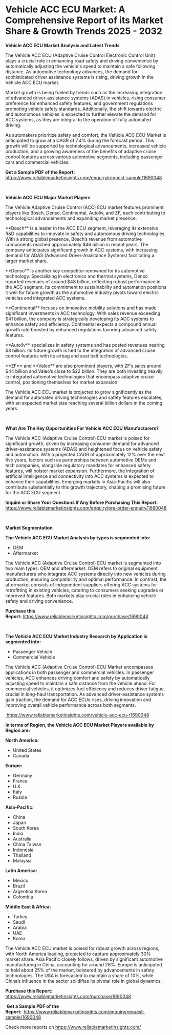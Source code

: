 <p><h1>Vehicle ACC ECU Market: A Comprehensive Report of its Market Share & Growth Trends 2025 - 2032</h1></p><p><strong>Vehicle ACC ECU Market Analysis and Latest Trends</strong></p>
<p><p>The Vehicle ACC ECU (Adaptive Cruise Control Electronic Control Unit) plays a crucial role in enhancing road safety and driving convenience by automatically adjusting the vehicle's speed to maintain a safe following distance. As automotive technology advances, the demand for sophisticated driver assistance systems is rising, driving growth in the Vehicle ACC ECU market.</p><p>Market growth is being fueled by trends such as the increasing integration of advanced driver-assistance systems (ADAS) in vehicles, rising consumer preference for enhanced safety features, and government regulations promoting vehicle safety standards. Additionally, the shift towards electric and autonomous vehicles is expected to further elevate the demand for ACC systems, as they are integral to the operation of fully automated driving.</p><p>As automakers prioritize safety and comfort, the Vehicle ACC ECU Market is anticipated to grow at a CAGR of 7.4% during the forecast period. This growth will be supported by technological advancements, increased vehicle production, and a growing awareness of the benefits of adaptive cruise control features across various automotive segments, including passenger cars and commercial vehicles.</p></p>
<p><strong>Get a Sample PDF of the Report:&nbsp;</strong> <a href="https://www.reliablemarketinsights.com/enquiry/request-sample/1690048?utm_campaign=2988&utm_medium=2&utm_source=Github&utm_content=ia&utm_term=26032025&utm_id=vehicle-acc-ecu">https://www.reliablemarketinsights.com/enquiry/request-sample/1690048</a></p>
<p>&nbsp;</p>
<p><strong>Vehicle ACC ECU Major Market Players</strong></p>
<p><p>The Vehicle Adaptive Cruise Control (ACC) ECU market features prominent players like Bosch, Denso, Continental, Autoliv, and ZF, each contributing to technological advancements and expanding market presence. </p><p>**Bosch** is a leader in the ACC ECU segment, leveraging its extensive R&D capabilities to innovate in safety and autonomous driving technologies. With a strong global presence, Bosch’s revenue from automotive components reached approximately $46 billion in recent years. The company anticipates significant growth in ACC systems, with increasing demand for ADAS (Advanced Driver-Assistance Systems) facilitating a larger market share.</p><p>**Denso** is another key competitor renowned for its automotive technology. Specializing in electronics and thermal systems, Denso reported revenues of around $48 billion, reflecting robust performance in the ACC segment. Its commitment to sustainability and automation positions it well for future growth as the automotive industry pivots toward electric vehicles and integrated ACC systems.</p><p>**Continental** focuses on innovative mobility solutions and has made significant investments in ACC technology. With sales revenue exceeding $41 billion, the company is strategically developing its ACC systems to enhance safety and efficiency. Continental expects a compound annual growth rate boosted by enhanced regulations favoring advanced safety features.</p><p>**Autoliv** specializes in safety systems and has posted revenues nearing $8 billion. Its future growth is tied to the integration of advanced cruise control features with its airbag and seat belt technologies.</p><p>**ZF** and **Valeo** are also prominent players, with ZF’s sales around $44 billion and Valeo’s close to $22 billion. They are both investing heavily in integrated automotive technologies that encompass adaptive cruise control, positioning themselves for market expansion.</p><p>The Vehicle ACC ECU market is projected to grow significantly as the demand for automated driving technologies and safety features escalates, with an expected market size reaching several billion dollars in the coming years.</p></p>
<p>&nbsp;</p>
<p><strong>What Are The Key Opportunities For Vehicle ACC ECU Manufacturers?</strong></p>
<p><p>The Vehicle ACC (Adaptive Cruise Control) ECU market is poised for significant growth, driven by increasing consumer demand for advanced driver-assistance systems (ADAS) and heightened focus on vehicle safety and automation. With a projected CAGR of approximately 12% over the next five years, factors such as partnerships between automotive OEMs and tech companies, alongside regulatory mandates for enhanced safety features, will bolster market expansion. Furthermore, the integration of artificial intelligence and connectivity into ACC systems is expected to enhance their capabilities. Emerging markets in Asia-Pacific will also contribute substantially to this growth trajectory, shaping a promising future for the ACC ECU segment.</p></p>
<p><strong>Inquire or Share Your Questions If Any Before Purchasing This Report:</strong> <a href="https://www.reliablemarketinsights.com/enquiry/pre-order-enquiry/1690048?utm_campaign=2988&utm_medium=2&utm_source=Github&utm_content=ia&utm_term=26032025&utm_id=vehicle-acc-ecu">https://www.reliablemarketinsights.com/enquiry/pre-order-enquiry/1690048</a></p>
<p>&nbsp;</p>
<p><strong>Market Segmentation</strong></p>
<p><strong>The Vehicle ACC ECU Market Analysis by types is segmented into:</strong></p>
<p><ul><li>OEM</li><li>Aftermarket</li></ul></p>
<p><p>The Vehicle ACC (Adaptive Cruise Control) ECU market is segmented into two main types: OEM and aftermarket. OEM refers to original equipment manufacturers who integrate ACC systems directly into new vehicles during production, ensuring compatibility and optimal performance. In contrast, the aftermarket consists of independent suppliers offering ACC systems for retrofitting in existing vehicles, catering to consumers seeking upgrades or improved features. Both markets play crucial roles in enhancing vehicle safety and driving convenience.</p></p>
<p><strong>Purchase this Report:&nbsp;</strong><a href="https://www.reliablemarketinsights.com/purchase/1690048?utm_campaign=2988&utm_medium=2&utm_source=Github&utm_content=ia&utm_term=26032025&utm_id=vehicle-acc-ecu">https://www.reliablemarketinsights.com/purchase/1690048</a></p>
<p>&nbsp;</p>
<p><strong>The Vehicle ACC ECU Market Industry Research by Application is segmented into:</strong></p>
<p><ul><li>Passenger Vehicle</li><li>Commercial Vehicle</li></ul></p>
<p><p>The Vehicle ACC (Adaptive Cruise Control) ECU Market encompasses applications in both passenger and commercial vehicles. In passenger vehicles, ACC enhances driving comfort and safety by automatically adjusting speed to maintain a safe distance from the vehicle ahead. For commercial vehicles, it optimizes fuel efficiency and reduces driver fatigue, crucial in long-haul transportation. As advanced driver-assistance systems gain traction, the demand for ACC ECUs rises, driving innovation and improving overall vehicle performance across both segments.</p></p>
<p><a href="https://www.reliablemarketinsights.com/vehicle-acc-ecu-r1690048?utm_campaign=2988&utm_medium=2&utm_source=Github&utm_content=ia&utm_term=26032025&utm_id=vehicle-acc-ecu">&nbsp;https://www.reliablemarketinsights.com/vehicle-acc-ecu-r1690048</a></p>
<p><strong>In terms of Region, the Vehicle ACC ECU Market Players available by Region are:</strong></p>
<p>
    <p> <strong> North America: </strong>
        <ul>
            <li>United States</li>
            <li>Canada</li>
        </ul>
        </p> 
    <p> <strong> Europe: </strong>
        <ul>
            <li>Germany</li>
            <li>France</li>
            <li>U.K.</li>
            <li>Italy</li>
            <li>Russia</li>
        </ul>
        </p> 
    <p> <strong> Asia-Pacific: </strong>
        <ul>
            <li>China</li>
            <li>Japan</li>
            <li>South Korea</li>
            <li>India</li>
            <li>Australia</li>
            <li>China Taiwan</li>
            <li>Indonesia</li>
            <li>Thailand</li>
            <li>Malaysia</li>
        </ul>
        </p> 
    <p> <strong> Latin America: </strong>
        <ul>
            <li>Mexico</li>
            <li>Brazil</li>
            <li>Argentina Korea</li>
            <li>Colombia</li>
        </ul>
        </p> 
    <p> <strong> Middle East & Africa: </strong>
        <ul>
            <li>Turkey</li>
            <li>Saudi</li>
            <li>Arabia</li>
            <li>UAE</li>
            <li>Korea</li>
        </ul>
    </p>
    </p>
<p><p>The Vehicle ACC ECU market is poised for robust growth across regions, with North America leading, projected to capture approximately 30% market share. Asia Pacific closely follows, driven by significant automotive manufacturing in China, accounting for around 28%. Europe is anticipated to hold about 25% of the market, bolstered by advancements in safety technologies. The USA is forecasted to maintain a share of 10%, while China’s influence in the sector solidifies its pivotal role in global dynamics.</p></p>
<p><strong>Purchase this Report: </strong><a href="https://www.reliablemarketinsights.com/purchase/1690048?utm_campaign=2988&utm_medium=2&utm_source=Github&utm_content=ia&utm_term=26032025&utm_id=vehicle-acc-ecu">https://www.reliablemarketinsights.com/purchase/1690048</a></p>
<p>&nbsp;<strong>Get a Sample PDF of the Report:&nbsp;&nbsp;</strong><a href="https://www.reliablemarketinsights.com/enquiry/request-sample/1690048?utm_campaign=2988&utm_medium=2&utm_source=Github&utm_content=ia&utm_term=26032025&utm_id=vehicle-acc-ecu">https://www.reliablemarketinsights.com/enquiry/request-sample/1690048</a></p>
<p><strong></strong></p>
<p>Check more reports on <a href="https://www.reliablemarketinsights.com/?utm_campaign=2988&utm_medium=2&utm_source=Github&utm_content=ia&utm_term=26032025&utm_id=vehicle-acc-ecu">https://www.reliablemarketinsights.com/</a></p>